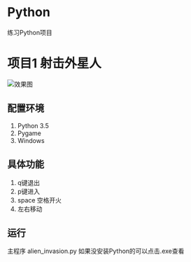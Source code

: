 # Python
练习Python项目
# 项目1 射击外星人

![效果图](http://ww1.sinaimg.cn/thumbnail/006rAlqhly1fj43elzuyqg315p0pgkjn.gif)

## 配置环境
1. Python 3.5
2. Pygame
3. Windows

## 具体功能
1. q键退出
2. p键进入
3. space 空格开火
4. 左右移动

## 运行
主程序 alien_invasion.py
如果没安装Python的可以点击.exe查看
